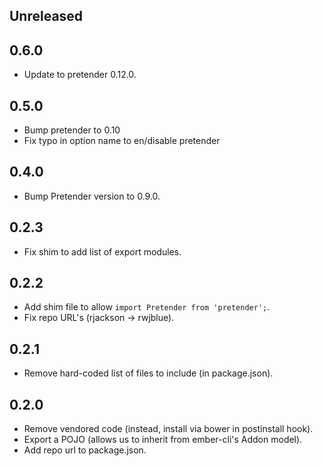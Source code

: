 ## Unreleased

## 0.6.0

* Update to pretender 0.12.0.

## 0.5.0

* Bump pretender to 0.10
* Fix typo in option name to en/disable pretender

## 0.4.0

* Bump Pretender version to 0.9.0.

## 0.2.3

* Fix shim to add list of export modules.

## 0.2.2

* Add shim file to allow `import Pretender from 'pretender';`.
* Fix repo URL's (rjackson -> rwjblue).

## 0.2.1

* Remove hard-coded list of files to include (in package.json).

## 0.2.0

* Remove vendored code (instead, install via bower in postinstall hook).
* Export a POJO (allows us to inherit from ember-cli's Addon model).
* Add repo url to package.json.
